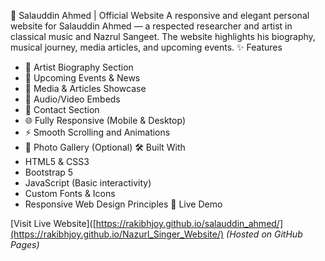 🎵 Salauddin Ahmed | Official Website
 A responsive and elegant personal website for Salauddin Ahmed — a respected researcher and artist in classical music and Nazrul Sangeet. The website highlights his biography, musical journey, media articles, and upcoming events.
✨ Features
* 🎤 Artist Biography Section
* 📅 Upcoming Events & News
* 📰 Media & Articles Showcase
* 🎵 Audio/Video Embeds
* 💬 Contact Section
* 🌐 Fully Responsive (Mobile & Desktop)
* ⚡ Smooth Scrolling and Animations
* 📸 Photo Gallery (Optional)
🛠️ Built With
* HTML5 & CSS3
* Bootstrap 5
* JavaScript (Basic interactivity)
* Custom Fonts & Icons
* Responsive Web Design Principles
🔗 Live Demo

[Visit Live Website]([https://rakibhjoy.github.io/salauddin_ahmed/](https://rakibhjoy.github.io/Nazurl_Singer_Website/)
*(Hosted on GitHub Pages)*
